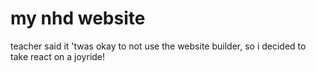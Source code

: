 # my nhd website
teacher said it 'twas okay to not use the website builder, so i decided to take react on a joyride!

